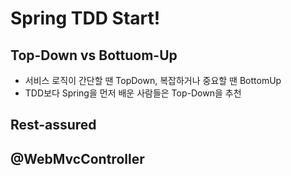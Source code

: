 # Spring TDD Start!

## Top-Down vs Bottuom-Up
- 서비스 로직이 간단할 땐 TopDown, 복잡하거나 중요할 땐 BottomUp
- TDD보다 Spring을 먼저 배운 사람들은 Top-Down을 추천

## Rest-assured
## @WebMvcController
